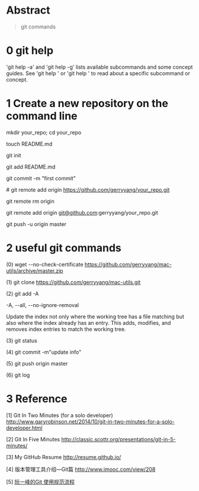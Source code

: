 
Abstract
==
> git commands


0 git help
===

'git help -a' and 'git help -g' lists available subcommands and some
concept guides. See 'git help <command>' or 'git help <concept>'
to read about a specific subcommand or concept.


1 Create a new repository on the command line
===

mkdir your_repo; cd your_repo

touch README.md

git init

git add README.md

git commit -m "first commit"

\# git remote add origin https://github.com/gerryyang/your_repo.git

git remote rm origin

git remote add origin git@github.com:gerryyang/your_repo.git

git push -u origin master


2 useful git commands
===

(0)  wget --no-check-certificate https://github.com/gerryyang/mac-utils/archive/master.zip

(1) git clone https://github.com/gerryyang/mac-utils.git

(2) git add -A

-A, --all, --no-ignore-removal

Update the index not only where the working tree has a file matching <pathspec> but also where the index already has an entry. This adds, modifies, and removes index entries to match the working tree.

(3) git status

(4) git commit -m"update info"

(5) git push origin master

(6) git log

3 Reference
===

[1] Git In Two Minutes (for a solo developer) http://www.garyrobinson.net/2014/10/git-in-two-minutes-for-a-solo-developer.html

[2] Git In Five Minutes http://classic.scottr.org/presentations/git-in-5-minutes/

[3] My GitHub Resume http://resume.github.io/

[4] 版本管理工具介绍—Git篇 http://www.imooc.com/view/208

[5] [阮一峰的Git 使用规范流程](http://www.ruanyifeng.com/blog/2015/08/git-use-process.html)

